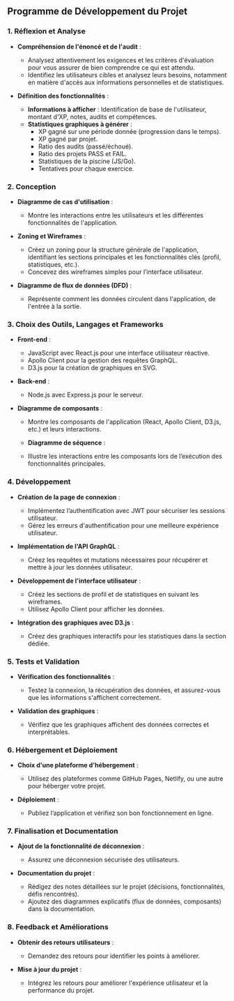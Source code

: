 ## Programme de Développement du Projet

### 1. Réflexion et Analyse

- **Compréhension de l'énoncé et de l'audit** :
  - Analysez attentivement les exigences et les critères d'évaluation pour vous assurer de bien comprendre ce qui est attendu.
  - Identifiez les utilisateurs cibles et analysez leurs besoins, notamment en matière d'accès aux informations personnelles et de statistiques.

- **Définition des fonctionnalités** :
  - **Informations à afficher** : Identification de base de l'utilisateur, montant d'XP, notes, audits et compétences.
  - **Statistiques graphiques à générer** :
    - XP gagné sur une période donnée (progression dans le temps).
    - XP gagné par projet.
    - Ratio des audits (passé/échoué).
    - Ratio des projets PASS et FAIL.
    - Statistiques de la piscine (JS/Go).
    - Tentatives pour chaque exercice.

### 2. Conception

- **Diagramme de cas d'utilisation** :
  - Montre les interactions entre les utilisateurs et les différentes fonctionnalités de l'application.

- **Zoning et Wireframes** :
  - Créez un zoning pour la structure générale de l'application, identifiant les sections principales et les fonctionnalités clés (profil, statistiques, etc.).
  - Concevez des wireframes simples pour l’interface utilisateur.

- **Diagramme de flux de données (DFD)** :
  - Représente comment les données circulent dans l'application, de l'entrée à la sortie.

### 3. Choix des Outils, Langages et Frameworks

- **Front-end** :
  - JavaScript avec React.js pour une interface utilisateur réactive.
  - Apollo Client pour la gestion des requêtes GraphQL.
  - D3.js pour la création de graphiques en SVG.

- **Back-end** :
  - Node.js avec Express.js pour le serveur.

- **Diagramme de composants** :
  - Montre les composants de l'application (React, Apollo Client, D3.js, etc.) et leurs interactions.
  
  - **Diagramme de séquence** :
  - Illustre les interactions entre les composants lors de l’exécution des fonctionnalités principales.

### 4. Développement

- **Création de la page de connexion** :
  - Implémentez l’authentification avec JWT pour sécuriser les sessions utilisateur.
  - Gérez les erreurs d'authentification pour une meilleure expérience utilisateur.

- **Implémentation de l'API GraphQL** :
  - Créez les requêtes et mutations nécessaires pour récupérer et mettre à jour les données utilisateur.

- **Développement de l'interface utilisateur** :
  - Créez les sections de profil et de statistiques en suivant les wireframes.
  - Utilisez Apollo Client pour afficher les données.

- **Intégration des graphiques avec D3.js** :
  - Créez des graphiques interactifs pour les statistiques dans la section dédiée.

### 5. Tests et Validation

- **Vérification des fonctionnalités** :
  - Testez la connexion, la récupération des données, et assurez-vous que les informations s'affichent correctement.

- **Validation des graphiques** :
  - Vérifiez que les graphiques affichent des données correctes et interprétables.

### 6. Hébergement et Déploiement

- **Choix d'une plateforme d'hébergement** :
  - Utilisez des plateformes comme GitHub Pages, Netlify, ou une autre pour héberger votre projet.

- **Déploiement** :
  - Publiez l’application et vérifiez son bon fonctionnement en ligne.

### 7. Finalisation et Documentation

- **Ajout de la fonctionnalité de déconnexion** :
  - Assurez une déconnexion sécurisée des utilisateurs.

- **Documentation du projet** :
  - Rédigez des notes détaillées sur le projet (décisions, fonctionnalités, défis rencontrés).
  - Ajoutez des diagrammes explicatifs (flux de données, composants) dans la documentation.

### 8. Feedback et Améliorations

- **Obtenir des retours utilisateurs** :
  - Demandez des retours pour identifier les points à améliorer.

- **Mise à jour du projet** :
  - Intégrez les retours pour améliorer l'expérience utilisateur et la performance du projet.
